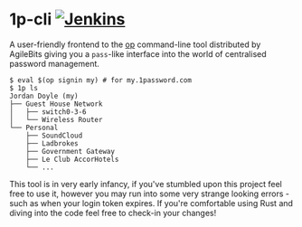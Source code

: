 # 1p-cli [![Jenkins](https://img.shields.io/jenkins/build?jobUrl=https%3A%2F%2Fjenkins.doyle.la%2Fjob%2F1p)](https://jenkins.doyle.la/job/1p)

A user-friendly frontend to the [op] command-line tool distributed by
AgileBits giving you a `pass`-like interface into the world of centralised
password management.

```
$ eval $(op signin my) # for my.1password.com
$ 1p ls
Jordan Doyle (my)
├── Guest House Network
│   ├── switch0-3-6
│   └── Wireless Router
└── Personal
    ├── SoundCloud
    ├── Ladbrokes
    ├── Government Gateway
    ├── Le Club AccorHotels
    └── ...
```

This tool is in very early infancy, if you've stumbled upon this project feel
free to use it, however you may run into some very strange looking errors - such
as when your login token expires. If you're comfortable using Rust and diving into
the code feel free to check-in your changes!

[op]: https://1password.com/downloads/command-line/
